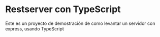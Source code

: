 # Restserver con TypeScript
Este es un proyecto de demostración de como levantar un servidor con express, usando TypeScript